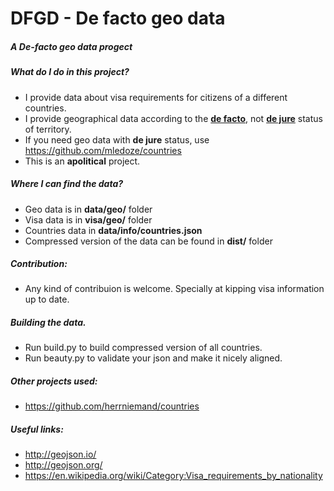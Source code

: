 DFGD - De facto geo data
==============

##### A **De-facto** geo data progect

##### What do I do in this project?
* I provide data about visa requirements for citizens of a different countries.
* I provide geographical data according to the **[de facto](https://en.wikipedia.org/wiki/De_facto)**, not **[de jure](https://en.wikipedia.org/wiki/De_jure)** status of territory.
* If you need geo data with **de jure** status, use https://github.com/mledoze/countries
* This is an **apolitical** project.

##### Where I can find the data?
* Geo data is in **data/geo/** folder
* Visa data is in **visa/geo/** folder
* Countries data in **data/info/countries.json**
* Compressed version of the data can be found in **dist/** folder

##### Contribution: 
* Any kind of contribuion is welcome. Specially at kipping visa information up to date.

##### Building the data.
* Run build.py to build compressed version of all countries.
* Run beauty.py to validate your json and make it nicely aligned.

##### Other projects used:
* https://github.com/herrniemand/countries

##### Useful links:
* http://geojson.io/
* http://geojson.org/
* https://en.wikipedia.org/wiki/Category:Visa_requirements_by_nationality